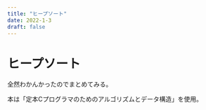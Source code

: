 ```yaml
---
title: "ヒープソート"
date: 2022-1-3
draft: false
---
```

# ヒープソート



全然わかんかったのでまとめてみる。



本は「定本Cプログラマのためのアルゴリズムとデータ構造」を使用。



##
